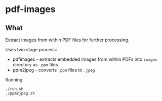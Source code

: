 # pdf-images

## What

Extract images from within PDF files for further processing.

Uses two stage process:
* pdfimages - extracts embedded images from within PDFs into `images` directory as `.ppm` files
* ppm2jpeg - converts `.ppm` files to `.jpeg`

Running: 
```
./run.sh
./ppm2jpeg.sh
```


